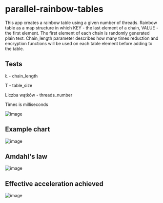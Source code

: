 # parallel-rainbow-tables
This app creates a rainbow table using a given number of threads. Rainbow table as a map structure in which KEY - the last element of a chain, VALUE - the first element. The first element of each chain is randomly generated plain text. Chain_length parameter describes how many times reduction and encryption functions will be used on each table element before adding to the table.

## Tests
Ł - chain_length

T - table_size

Liczba wątków - threads_number

Times is milliseconds

![image](https://github.com/adamsm2/parallel-rainbow-tables/assets/95346590/f33f137e-797e-4156-8a84-5a3b000b9916)
## Example chart
![image](https://github.com/adamsm2/parallel-rainbow-tables/assets/95346590/643c1485-ad3b-4160-acba-d2f02d1969d7)
## Amdahl's law
![image](https://github.com/adamsm2/parallel-rainbow-tables/assets/95346590/3159cef2-80e6-432a-8153-a4bd6aae40d0)
## Effective acceleration achieved 
![image](https://github.com/adamsm2/parallel-rainbow-tables/assets/95346590/65309872-172f-4ce2-978f-f4c4ab907d4b)


